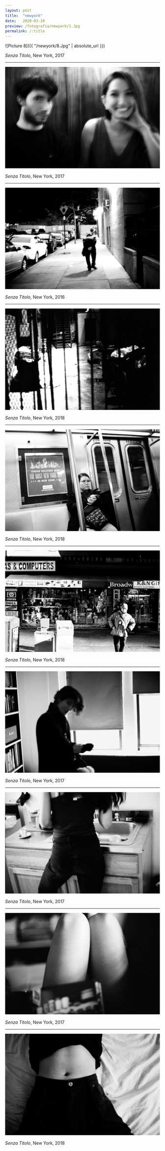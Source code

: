 ```yaml
---
layout: post
title:  "newyork"
date:   2020-03-10
preview: /fotografia/newyork/1.Jpg
permalink: /:title
---
```


![Picture 8]({{ "/newyork/8.Jpg" | absolute_url }})

_Senza Titolo_, New York, 2017

---

![Picture 1](newyork/1.Jpg)

_Senza Titolo_, New York, 2017

---

![Picture 2](newyork/2.Jpg)

_Senza Titolo_, New York, 2016

---

![Picture 3](newyork/3.Jpg)

_Senza Titolo_, New York, 2018

---

![Picture 4](newyork/4.Jpg)

_Senza Titolo_, New York, 2018

---

![Picture 5](newyork/5.Jpg)

_Senza Titolo_, New York, 2018

---

![Picture 6](newyork/6.Jpg)

_Senza Titolo_, New York, 2017

---

![Picture 7](newyork/7.Jpg)

_Senza Titolo_, New York, 2017

---

![Picture 9](newyork/9.Jpg)

_Senza Titolo_, New York, 2017

---

![Picture 10](newyork/10.Jpg)

_Senza Titolo_, New York, 2018


